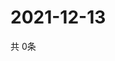 # 2021-12-13
  共 0条

  <!-- BEGIN -->
  <!-- 最后更新时间Mon Dec 13 2021 22:03:28 GMT+0000 (Coordinated Universal Time) -->
  
  <!-- END -->
  
  